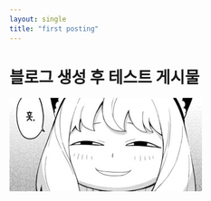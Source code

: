 ```yaml
---
layout: single
title: "first posting"
---
```


# 블로그 생성 후 테스트 게시물
![test](../images/2024-09-09-first/test-1725979236539-4.jpg)
